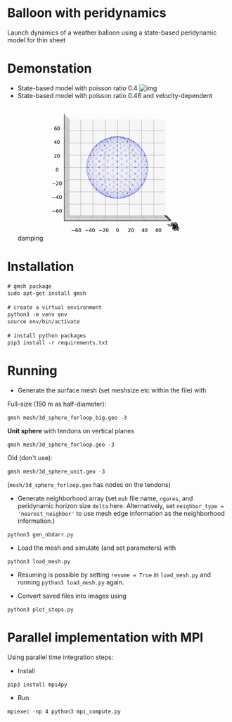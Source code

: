 # Balloon with peridynamics

Launch dynamics of a weather balloon using a state-based peridynamic model for thin sheet

# Demonstation

- State-based model with poisson ratio 0.4
![img](demo/nodamping.gif)
- State-based model with poisson ratio 0.46 and velocity-dependent damping
![img](demo/damping.gif)


# Installation
```
# gmsh package
sudo apt-get install gmsh

# create a virtual environment
python3 -m venv env
source env/bin/activate

# install python packages
pip3 install -r requirements.txt
```

# Running

- Generate the surface mesh (set meshsize etc within the file) with

Full-size (150 m as half-diameter):

```
gmsh mesh/3d_sphere_forloop_big.geo -3 
```

**Unit sphere** with tendons on vertical planes 

```
gmsh mesh/3d_sphere_forloop.geo -3
```

Old (don't use):

```
gmsh mesh/3d_sphere_unit.geo -3
```

(`mesh/3d_sphere_forloop.geo` has nodes on the tendons)

- Generate neighborhood array (set `msh` file name, `ngores`, and peridynamic horizon size `delta` here. Alternatively, set `neighbor_type = 'nearest_neighbor'` to use mesh edge information as the neighborhood information.)

```
python3 gen_nbdarr.py
```

* Load the mesh and simulate (and set parameters) with 

```
python3 load_mesh.py
```

- Resuming is possible by setting `resume = True` in `load_mesh.py` and running `python3 load_mesh.py` again.

- Convert saved files into images using
```
python3 plot_steps.py
```

# Parallel implementation with MPI

Using parallel time integration steps:

- Install 

```
pip3 install mpi4py
```

- Run

```
mpiexec -np 4 python3 mpi_compute.py
```
